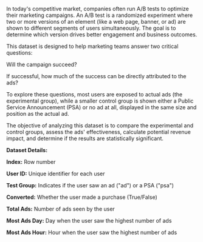In today's competitive market, companies often run A/B tests to optimize their marketing campaigns. An A/B test is a randomized experiment where two or more versions of an element (like a web page, banner, or ad) are shown to different segments of users simultaneously. The goal is to determine which version drives better engagement and business outcomes.

This dataset is designed to help marketing teams answer two critical questions:

Will the campaign succeed?

If successful, how much of the success can be directly attributed to the ads?

To explore these questions, most users are exposed to actual ads (the experimental group), while a smaller control group is shown either a Public Service Announcement (PSA) or no ad at all, displayed in the same size and position as the actual ad.

The objective of analyzing this dataset is to compare the experimental and control groups, assess the ads' effectiveness, calculate potential revenue impact, and determine if the results are statistically significant.

**Dataset Details:**

**Index:** Row number

**User ID:** Unique identifier for each user

**Test Group:** Indicates if the user saw an ad ("ad") or a PSA ("psa")

**Converted:** Whether the user made a purchase (True/False)

**Total Ads:** Number of ads seen by the user

**Most Ads Day:** Day when the user saw the highest number of ads

**Most Ads Hour:** Hour when the user saw the highest number of ads
